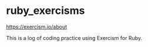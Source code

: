 # ruby_exercisms

https://exercism.io/about

This is a log of coding practice using Exercism for Ruby.
